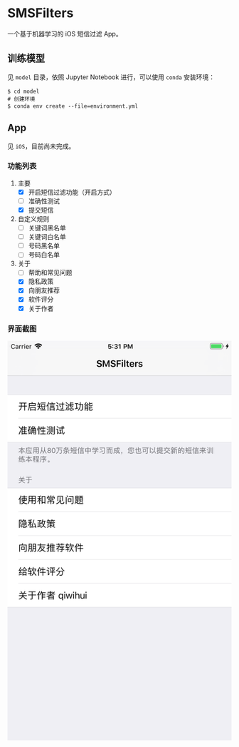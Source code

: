 # SMSFilters

一个基于机器学习的 iOS 短信过滤 App。

## 训练模型

见 `model` 目录，依照 Jupyter Notebook 进行，可以使用 `conda` 安装环境：

```shell
$ cd model
# 创建环境
$ conda env create --file=environment.yml
```

## App

见 `iOS`，目前尚未完成。

### 功能列表

1. 主要
    - [x] 开启短信过滤功能（开启方式）
    - [ ] 准确性测试
    - [x] 提交短信

2. 自定义规则
    - [ ] 关键词黑名单
    - [ ] 关键词白名单
    - [ ] 号码黑名单
    - [ ] 号码白名单

3. 关于
    - [ ] 帮助和常见问题
    - [x] 隐私政策
    - [x] 向朋友推荐
    - [x] 软件评分
    - [x] 关于作者

### 界面截图

![主要界面](images/screenshot_main.png)
